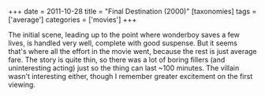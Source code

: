 +++
date = 2011-10-28
title = "Final Destination (2000)"
[taxonomies]
tags = ['average']
categories = ['movies']
+++

The initial scene, leading up to the point where wonderboy saves a few
lives, is handled very well, complete with good suspense. But it seems
that's where all the effort in the movie went, because the rest is just
average fare. The story is quite thin, so there was a lot of boring
fillers (and uninteresting acting) just so the thing can last ~100
minutes. The villain wasn't interesting either, though I remember
greater excitement on the first viewing.
